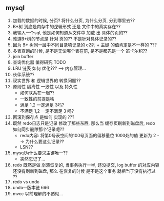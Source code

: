 ## mysql
1. 加载的数据的时候, 分页? 将什么分页, 为什么分页, 分到哪里去??
2. B+树 到底是内存中的逻辑形式 还是 文件中的真实存在??
3. 我输入一个sql, 他是如何知道从文件中 加载 出 具体的页的??
4. 难道B+树的节点是 针对 页的?? 不是针对具体记录的??
5. 因为 B+ 树同一层中不同目录项记录的 c2列 + 主键 的值肯定是不一样的 ???
6. 多表查询的时候, 是不是无论哪个表在前, 是不是都先是一个 笛卡尔积??
7. join buffer
8. 查询优化器 值得研究 TODO
9. LRU 链表 如何 优化??? --> 内存管理...
10. 伙伴系统??
11. 现实世界 和 逻辑世界的 转换问题??
12. 原则性 隔离性 一致性   以及   持久性
    - 如何联系在一起??
    - 一致性的前提是啥
    - 满足 1,2 一定满足 3吗?
    - 不满足 1,2 一定不满足 3 吗?
13. 回滚到保存点 是如何 实现的 ???
14. 既然 redo日志只是记录 修改了那些东西, 那么当 缓存页刷新到磁盘后, redo 如何同步删除那个记录呢??
    - redo内容: 将第0号表空间的100号页面的偏移量位 1000处的值 更新为 2 --> 为什么要这么记录??
    - LSN??
15. mysql为什么要求主键唯一??
    - 突然忘记了...
16. redo 既然是做 崩溃恢复的, 当事务执行一半, 还没提交, log buffer 的对应内容还没有刷新到磁盘, 那么 在恢复的时候 是不是这个事务 就相当于没有执行过 ??
17. redo vs undo
18. undo--版本链 666
19. mvcc 以前理解的不透彻...